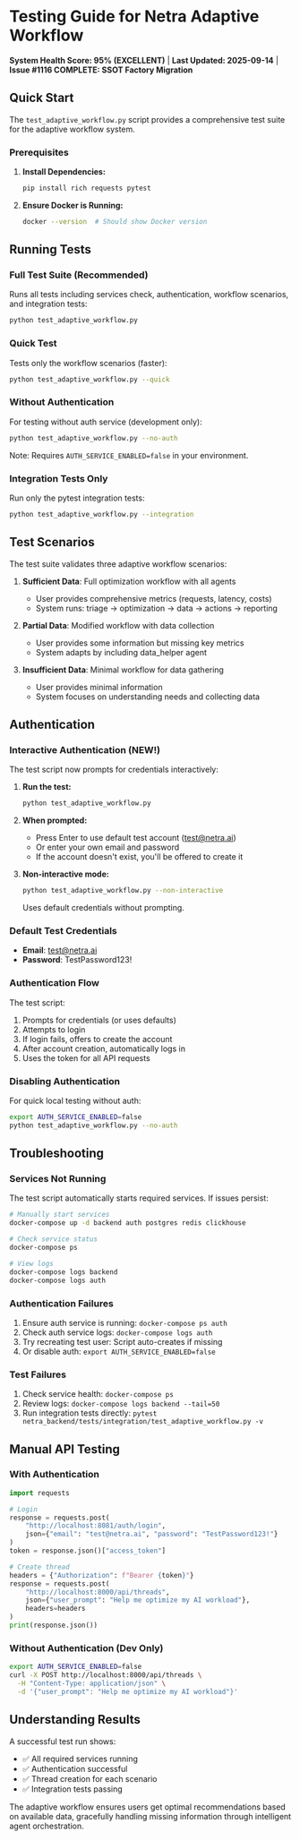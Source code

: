 # Testing Guide for Netra Adaptive Workflow

**System Health Score: 95% (EXCELLENT)** | **Last Updated: 2025-09-14** | **Issue #1116 COMPLETE: SSOT Factory Migration**

## Quick Start

The `test_adaptive_workflow.py` script provides a comprehensive test suite for the adaptive workflow system.

### Prerequisites

1. **Install Dependencies:**
   ```bash
   pip install rich requests pytest
   ```

2. **Ensure Docker is Running:**
   ```bash
   docker --version  # Should show Docker version
   ```

## Running Tests

### Full Test Suite (Recommended)
Runs all tests including services check, authentication, workflow scenarios, and integration tests:
```bash
python test_adaptive_workflow.py
```

### Quick Test
Tests only the workflow scenarios (faster):
```bash
python test_adaptive_workflow.py --quick
```

### Without Authentication
For testing without auth service (development only):
```bash
python test_adaptive_workflow.py --no-auth
```
Note: Requires `AUTH_SERVICE_ENABLED=false` in your environment.

### Integration Tests Only
Run only the pytest integration tests:
```bash
python test_adaptive_workflow.py --integration
```

## Test Scenarios

The test suite validates three adaptive workflow scenarios:

1. **Sufficient Data**: Full optimization workflow with all agents
   - User provides comprehensive metrics (requests, latency, costs)
   - System runs: triage → optimization → data → actions → reporting

2. **Partial Data**: Modified workflow with data collection
   - User provides some information but missing key metrics
   - System adapts by including data_helper agent

3. **Insufficient Data**: Minimal workflow for data gathering
   - User provides minimal information
   - System focuses on understanding needs and collecting data

## Authentication

### Interactive Authentication (NEW!)
The test script now prompts for credentials interactively:

1. **Run the test:**
   ```bash
   python test_adaptive_workflow.py
   ```

2. **When prompted:**
   - Press Enter to use default test account (test@netra.ai)
   - Or enter your own email and password
   - If the account doesn't exist, you'll be offered to create it

3. **Non-interactive mode:**
   ```bash
   python test_adaptive_workflow.py --non-interactive
   ```
   Uses default credentials without prompting.

### Default Test Credentials
- **Email**: test@netra.ai
- **Password**: TestPassword123!

### Authentication Flow
The test script:
1. Prompts for credentials (or uses defaults)
2. Attempts to login
3. If login fails, offers to create the account
4. After account creation, automatically logs in
5. Uses the token for all API requests

### Disabling Authentication
For quick local testing without auth:
```bash
export AUTH_SERVICE_ENABLED=false
python test_adaptive_workflow.py --no-auth
```

## Troubleshooting

### Services Not Running
The test script automatically starts required services. If issues persist:
```bash
# Manually start services
docker-compose up -d backend auth postgres redis clickhouse

# Check service status
docker-compose ps

# View logs
docker-compose logs backend
docker-compose logs auth
```

### Authentication Failures
1. Ensure auth service is running: `docker-compose ps auth`
2. Check auth service logs: `docker-compose logs auth`
3. Try recreating test user: Script auto-creates if missing
4. Or disable auth: `export AUTH_SERVICE_ENABLED=false`

### Test Failures
1. Check service health: `docker-compose ps`
2. Review logs: `docker-compose logs backend --tail=50`
3. Run integration tests directly: `pytest netra_backend/tests/integration/test_adaptive_workflow.py -v`

## Manual API Testing

### With Authentication
```python
import requests

# Login
response = requests.post(
    "http://localhost:8081/auth/login",
    json={"email": "test@netra.ai", "password": "TestPassword123!"}
)
token = response.json()["access_token"]

# Create thread
headers = {"Authorization": f"Bearer {token}"}
response = requests.post(
    "http://localhost:8000/api/threads",
    json={"user_prompt": "Help me optimize my AI workload"},
    headers=headers
)
print(response.json())
```

### Without Authentication (Dev Only)
```bash
export AUTH_SERVICE_ENABLED=false
curl -X POST http://localhost:8000/api/threads \
  -H "Content-Type: application/json" \
  -d '{"user_prompt": "Help me optimize my AI workload"}'
```

## Understanding Results

A successful test run shows:
- ✅ All required services running
- ✅ Authentication successful
- ✅ Thread creation for each scenario
- ✅ Integration tests passing

The adaptive workflow ensures users get optimal recommendations based on available data, gracefully handling missing information through intelligent agent orchestration.